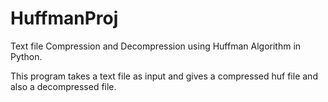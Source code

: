 # HuffmanProj

Text file Compression and Decompression using Huffman Algorithm in Python.

This program takes a text file as input and gives a compressed huf file and also a decompressed file.
